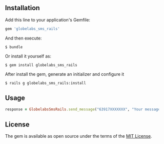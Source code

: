 ## Installation

Add this line to your application's Gemfile:

```ruby
gem 'globelabs_sms_rails'
```

And then execute:

    $ bundle

Or install it yourself as:

    $ gem install globelabs_sms_rails

After install the gem, generate an initializer and configure it
		
	$ rails g globelabs_sms_rails:install 


## Usage
```ruby
response = GlobelabsSmsRails.send_message("63917XXXXXXX", "Your message")
```

## License

The gem is available as open source under the terms of the [MIT License](http://opensource.org/licenses/MIT).
